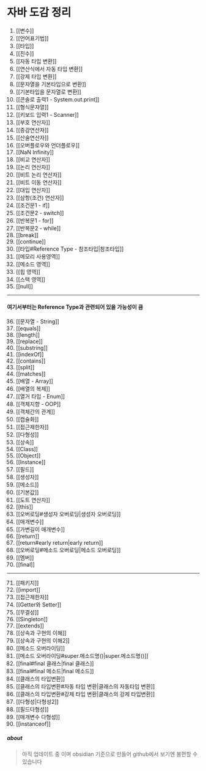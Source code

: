 # 자바 도감 정리
1. [[변수]]
2. [[언어표기법]]
3. [[타입]]
4. [[진수]]
5. [[자동 타입 변환]]
6. [[연산식에서 자동 타입 변환]]
7. [[강제 타입 변환]]
8. [[문자열을 기본타입으로 변환]]
9. [[기본타입을 문자열로 변환]]
10. [[콘솔로 출력1 - System.out.print]]
11. [[형식문자열]]
12. [[키보드 입력1 - Scanner]]
13. [[부호 연산자]]
14. [[증감연산자]]
15. [[산술연산자]]
16. [[오버플로우와 언더플로우]]
17. [[NaN Infinity]]
18. [[비교 연산자]]
19. [[논리 연산자]]
20. [[비트 논리 연산자]]
21. [[비트 이동 연산자]]
22. [[대입 연산자]]
23. [[삼항(조건) 연산자]]
24. [[조건문1 - if]]
25. [[조건문2 - switch]]
26. [[반복문1 - for]]
27. [[반복문2 - while]]
28. [[break]]
29. [[continue]]
30. [[타입#Reference Type - 참조타입|참조타입]]
31. [[메모리 사용영역]]
32. [[메소드 영역]]
33. [[힙 영역]]
34. [[스택 영역]]
35. [[null]]

---

#### 여기서부터는 Reference Type과 관련되어 있을 가능성이 큼

36. [[문자열 - String]]
37. [[equals]]
38. [[length]]
39. [[replace]]
40. [[substring]]
41. [[indexOf]]
42. [[contains]]
43. [[split]]
44. [[matches]]
45. [[배열 - Array]]
46. [[배열의 복제]]
47. [[열거 타입 - Enum]]
48. [[객체지향 - OOP]]
49. [[객체간의 관계]]
50. [[캡슐화]]
51. [[접근제한자]]
52. [[다형성]]
53. [[상속]]
54. [[Class]]
55. [[Object]]
56. [[Instance]]
57. [[필드]]
58. [[생성자]]
59. [[메소드]]
60. [[기본값]]
61. [[도트 연산자]]
62. [[this]]
63. [[오버로딩#생성자 오버로딩|생성자 오버로딩]]
64. [[매개변수]]
65. [[가변길이 매개변수]]
66. [[return]]
67. [[return#early return|early return]]
68. [[오버로딩#메소드 오버로딩|메소드 오버로딩]]
69. [[멤버]]
70. [[final]]

---

71. [[패키지]]
72. [[import]]
73. [[접근제한자]]
74. [[Getter와 Setter]]
75. [[무결성]]
76. [[Singleton]]
77. [[extends]]
78. [[상속과 구현의 이해]]
79. [[상속과 구현의 이해2]]
80. [[메소드 오버라이딩]]
81. [[메소드 오버라이딩#super.메소드명()|super.메소드명()]]
82. [[final#final 클래스|final 클래스]]
83. [[final#final 메소드|final 메소드]]
84. [[클래스의 타입변환]]
85. [[클래스의 타입변환#자동 타입 변환|클래스의 자동타입 변환]]
86. [[클래스의 타입변환#강제 타입 변환|클래스의 강제 타입변환]]
87. [[다형성|다형성2]]
88. [[필드다형성]]
89. [[매개변수 다형성]]
90. [[instanceof]]

##### about
> 아직 업데이트 중 이며 obsidian 기준으로 만들어 github에서 보기엔 불편할 수 있습니다  
> 